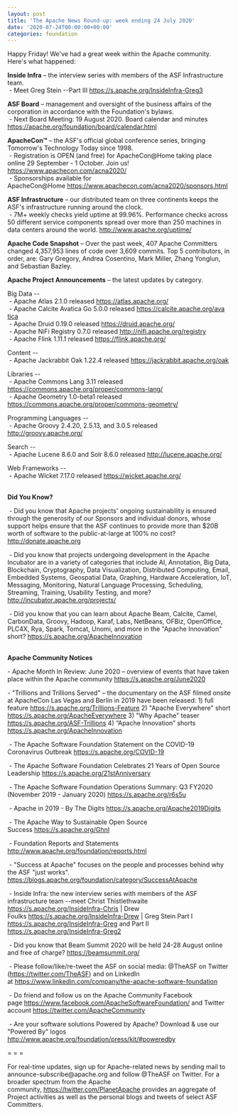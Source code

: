 ```yaml
---
layout: post
title: 'The Apache News Round-up: week ending 24 July 2020'
date: '2020-07-24T00:00:00+00:00'
categories: foundation
---
```

<p></p><p></p><p></p><p></p><p>Happy Friday! We've had a great week within the Apache community. Here's what happened:</p><p><b>Inside Infra</b> – the interview series with members of the ASF Infrastructure team.<br>
&nbsp;- Meet <span class="il">Greg</span> <span class="il">Stein</span> --Part III <a href="https://s.apache.org/InsideInfra-Greg3" target="_blank">https://s.apache.org/InsideInfra-Greg3</a><br></p><span style="font-weight: 700;">ASF Board</span>&nbsp;– management and oversight of the business affairs of the corporation in accordance with the Foundation's bylaws.<br>&nbsp;- Next Board Meeting: 19 August 2020. Board calendar and minutes <a href="https://apache.org/foundation/board/calendar.html" target="_blank">https://apache.org/foundation/board/calendar.html</a><p></p><p><span style="font-weight: 700;">ApacheCon™</span>&nbsp;– the ASF's official global conference series, bringing Tomorrow's Technology Today since 1998.<br>&nbsp;- Registration is OPEN (and free) for ApacheCon@Home taking place online 29 September - 1 October. Join us! <a href="https://www.apachecon.com/acna2020/" target="_blank">https://www.apachecon.com/acna2020/</a>&nbsp;<br>&nbsp;- Sponsorships available for ApacheCon@Home&nbsp;<a href="https://www.apachecon.com/acna2020/sponsors.html" target="_blank">https://www.apachecon.com/acna2020/sponsors.html</a>&nbsp;<br></p><p><span style="font-weight: 700;">ASF Infrastructure</span>&nbsp;– our distributed team on three continents keeps the ASF's infrastructure running around the clock.<br>&nbsp;-
 7M+ weekly checks yield uptime at 99.96%. Performance checks across 50 
different service components spread over more than 250 machines in data 
centers around the world.&nbsp;<a href="http://www.apache.org/uptime/" target="_blank">http://www.apache.org/uptime/</a><br></p><p><span style="font-weight: 700;">Apache Code Snapshot</span>&nbsp;– Over the past week, 407 Apache Committers changed 4,357,953 lines of 
code 
over 3,609 commits. Top 5 contributors, in order, are: Gary Gregory, Andrea Cosentino, Mark Miller, Zhang Yonglun, and <span>Sebastian Bazley.</span> &nbsp; &nbsp; &nbsp; </p><p><span style="font-weight: 700;">Apache Project Announcements</span>&nbsp;– the latest updates by category.</p>Big Data --<br>&nbsp;- Apache Atlas 2.1.0 released <a href="https://atlas.apache.org/" target="_blank">https://atlas.apache.org/</a><br>&nbsp;- Apache <span class="il">Calcite Avatica Go 5.0.0</span> released <a href="https://calcite.apache.org/avatica" rel="noreferrer" target="_blank" data-saferedirecturl="https://www.google.com/url?q=https://calcite.apache.org/avatica&amp;source=gmail&amp;ust=1595605791929000&amp;usg=AFQjCNEXHm9lf487JFvpiDh40keBELbIZQ">https://<span class="il">calcite</span>.apache.org/ava<wbr>tica</a><br>&nbsp;- Apache <span class="il">Druid</span> 0.19.0 released <a href="https://druid.apache.org/" rel="noreferrer" target="_blank" data-saferedirecturl="https://www.google.com/url?q=https://druid.apache.org/&amp;source=gmail&amp;ust=1595606066782000&amp;usg=AFQjCNEfU_rv8y7SWXnIIv36lnV9En4s5g">https://<span class="il">druid</span>.apache.org/</a><br>&nbsp;- Apache <span class="il">NiFi</span> Registry 0.7.0 released <a href="http://nifi.apache.org/registry" rel="noreferrer" target="_blank" data-saferedirecturl="https://www.google.com/url?q=http://nifi.apache.org/registry&amp;source=gmail&amp;ust=1595605916295000&amp;usg=AFQjCNEcTyyKuQHqlwqExPu8KpwOud3YuA">http://<span class="il">nifi</span>.apache.org/registr<wbr>y</a><br>&nbsp;- Apache Flink 1.11.1 released <a href="https://flink.apache.org/" rel="noreferrer" target="_blank" data-saferedirecturl="https://www.google.com/url?q=https://flink.apache.org/&amp;source=gmail&amp;ust=1595606215798000&amp;usg=AFQjCNGYiSaB0kzG8KtVEparKl9C931g5A">https://<span class="il">flink</span>.apache.org/</a><p></p><p>Content --<br>&nbsp;- Apache Jackrabbit Oak 1.22.4 released <a href="https://jackrabbit.apache.org/oak" target="_blank">https://jackrabbit.apache.org/oak</a> <br></p><p></p><p>Libraries --<br>&nbsp;- Apache <span class="il">Commons</span> Lang 3.11 released <a href="https://commons.apache.org/proper/commons-lang/" target="_blank">https://commons.apache.org/proper/commons-lang/</a><br>&nbsp;- Apache Geometry 1.0-beta1 released <a href="https://commons.apache.org/proper/commons-geometry/" target="_blank">https://commons.apache.org/proper/commons-geometry/</a><br></p><p>Programming Languages --<br>
&nbsp;- Apache <span class="il">Groovy</span> 2.4.20, 2.5.13, and 3.0.5 released <a href="http://groovy.apache.org/" rel="noreferrer" target="_blank" data-saferedirecturl="https://www.google.com/url?q=http://groovy.apache.org/&amp;source=gmail&amp;ust=1595606145031000&amp;usg=AFQjCNGSwaN_ww7pgyMz_s_ky9K9m3igeQ">http://<span class="il">groovy</span>.apache.org/</a></p><p>Search -- <br>&nbsp;- Apache Lucene 8.6.0 and <span class="il">Solr</span> 8.6.0 released <a href="http://lucene.apache.org/" target="_blank" data-saferedirecturl="https://www.google.com/url?q=http://lucene.apache.org/&amp;source=gmail&amp;ust=1595605849273000&amp;usg=AFQjCNHd2I0C4BfxDQKZwkax1HKidh8YJA"> http://lucene.apache.org/</a></p>Web Frameworks --<br>&nbsp;- Apache <span class="il">Wicket</span> 7.17.0 released <a href="https://wicket.apache.org/" rel="noreferrer" target="_blank" data-saferedirecturl="https://www.google.com/url?q=https://wicket.apache.org/&amp;source=gmail&amp;ust=1595605446532000&amp;usg=AFQjCNGqNayCSQtdm7YdzPptqP8fZ-X9Xw">https://<span class="il">wicket</span>.apache.org/</a><p><br><span style="font-weight: 700;">Did You Know?</span></p><p>&nbsp;- Did you know that Apache projects' ongoing sustainability is ensured through the generosity of our Sponsors and individual donors, whose support helps ensure that the ASF continues to provide more than $20B worth of software to the public-at-large at 100% no cost? <a href="http://donate.apache.org" target="_blank">http://donate.apache.org</a><br></p><p>&nbsp;- Did you know that projects undergoing development in the Apache Incubator are in a variety of categories that include AI, Annotation, Big Data, Blockchain, Cryptography, Data Visualization, Distributed Computing, Email, Embedded Systems, Geospatial Data, Graphing, Hardware Acceleration, IoT, Messaging, Monitoring, Natural Language Processing, Scheduling, Streaming, Training, Usability Testing, and more? <a href="http://incubator.apache.org/projects/" target="_blank">http://incubator.apache.org/projects/</a> <br></p><p>&nbsp;- Did you know that you can learn about Apache Beam, Calcite, Camel, CarbonData, Groovy, Hadoop, Karaf, Labs, NetBeans, OFBiz, OpenOffice, PLC4X, Rya, Spark, Tomcat, Unomi, and more in the "Apache Innovation" short? <a href="https://s.apache.org/ApacheInnovation" target="_blank">https://s.apache.org/ApacheInnovation</a><br><br></p><p><span style="font-weight: 700;">Apache Community Notices</span></p><p>- Apache Month In Review: June 2020 – overview of events that have taken place within the Apache community&nbsp;<a href="https://s.apache.org/June2020" target="_blank">https://s.apache.org/June2020</a>&nbsp;</p><p>-
 "Trillions and Trillions Served" – the documentary on the ASF 
filmed onsite at ApacheCon Las Vegas and Berlin in 2019 have been released: 1) full feature&nbsp;<a href="https://s.apache.org/Trillions-Feature" target="_blank">https://s.apache.org/Trillions-Feature</a>&nbsp;2) "Apache Everywhere" short <a href="https://s.apache.org/ApacheEverywhere" target="_blank">https://s.apache.org/ApacheEverywhere</a>&nbsp;3) "Why Apache" teaser <a href="https://s.apache.org/ASF-Trillions" target="_blank">https://s.apache.org/ASF-Trillions</a>&nbsp;4)&nbsp;“Apache Innovation” shorts <a href="https://s.apache.org/ApacheInnovation" target="_blank">https://s.apache.org/ApacheInnovation</a>&nbsp;</p><p>&nbsp;- The Apache Software Foundation Statement on the COVID-19 Coronavirus Outbreak <a href="https://s.apache.org/COVID-19" target="_blank" style="background-color: rgb(255, 255, 255);">https://s.apache.org/COVID-19</a>&nbsp;&nbsp;</p><p>&nbsp;- The Apache Software Foundation Celebrates 21 Years of Open Source Leadership&nbsp;<a href="https://s.apache.org/21stAnniversary" rel="noreferrer" target="_blank" data-saferedirecturl="https://www.google.com/url?q=https://s.apache.org/21stAnniversary&amp;source=gmail&amp;ust=1586580638108000&amp;usg=AFQjCNHhBfHrSsg8TFX4Lwsa4GFZdonhcA">https://s.apache.org/21stAnniv<wbr>ersary</a></p><p>&nbsp;- The Apache Software Foundation Operations Summary: Q3 FY2020 (November 2019 - January 2020) <a href="https://s.apache.org/r6s5u" target="_blank">https://s.apache.org/r6s5u</a><br></p><p>&nbsp;- Apache in 2019 - By The Digits&nbsp;<a href="https://s.apache.org/Apache2019Digits">https://s.apache.org/Apache2019Digits</a></p><p>&nbsp;- The Apache Way to Sustainable Open Source Success&nbsp;<a href="https://s.apache.org/GhnI">https://s.apache.org/GhnI</a></p><p>&nbsp;- Foundation Reports and Statements <a href="http://www.apache.org/foundation/reports.html" target="_blank">http://www.apache.org/foundation/reports.html</a><br></p><p>&nbsp;- "Success at Apache" focuses on the people and processes behind why the ASF "just works". <a href="https://blogs.apache.org/foundation/category/SuccessAtApache" target="_blank">https://blogs.apache.org/foundation/category/SuccessAtApache</a><br></p><div><p>&nbsp;- Inside Infra: the new interview series with members of the ASF infrastructure team --meet Christ Thistlethwaite <a href="https://s.apache.org/InsideInfra-Chris" target="_blank">https://s.apache.org/InsideInfra-Chris</a>&nbsp;| Drew Foulks&nbsp;<a href="https://s.apache.org/InsideInfra-Drew" rel="noreferrer" target="_blank" data-saferedirecturl="https://www.google.com/url?q=https://s.apache.org/InsideInfra-Drew&amp;source=gmail&amp;ust=1588339104628000&amp;usg=AFQjCNF9dVEn48pV7o9HBG14sP9uprU8Xw">https://s.apache.org/InsideInf<wbr>ra-Drew</a>&nbsp;| Greg Stein Part I <a href="https://s.apache.org/InsideInfra-Greg" target="_blank">https://s.apache.org/InsideInfra-Greg</a>&nbsp;and Part II <a href="https://s.apache.org/InsideInfra-Greg2" target="_blank">https://s.apache.org/InsideInfra-Greg2</a>&nbsp;</p></div><div><p>&nbsp;- Did you know that Beam Summit 2020 will be held 24-28 August online and free of charge? <a href="https://beamsummit.org/" target="_blank" style="background-color: rgb(255, 255, 255);">https://beamsummit.org/</a><br></p><p>&nbsp;- Please follow/like/re-tweet the ASF on social media: @TheASF on Twitter (<a href="https://twitter.com/TheASF">https://twitter.com/TheASF</a>) and on LinkedIn at&nbsp;<a href="https://www.linkedin.com/company/the-apache-software-foundation">https://www.linkedin.com/company/the-apache-software-foundation</a></p><p>&nbsp;- Do friend and follow us on the Apache Community Facebook page&nbsp;<a href="https://www.facebook.com/ApacheSoftwareFoundation/">https://www.facebook.com/ApacheSoftwareFoundation/</a>&nbsp;and Twitter account&nbsp;<a href="https://twitter.com/ApacheCommunity">https://twitter.com/ApacheCommunity</a></p></div><div>&nbsp;- Are your software solutions Powered by Apache? Download &amp; use our "Powered By" logos <a href="http://www.apache.org/foundation/press/kit/#poweredby" target="_blank">http://www.apache.org/foundation/press/kit/#poweredby</a><br></div><p><span class="LrzXr"></span><span class="LrzXr"></span></p><div><p>= = =</p><p>For
 real-time updates, sign up for Apache-related news by sending mail to 
announce-subscribe@apache.org and follow @TheASF on Twitter. For a 
broader spectrum from the Apache community,&nbsp;<a href="https://twitter.com/PlanetApache">https://twitter.com/PlanetApache</a>&nbsp;provides an aggregate of Project activities as well as the personal blogs and tweets of select ASF Committers.</p></div><p><br></p><p></p><p></p><p></p><p></p>
